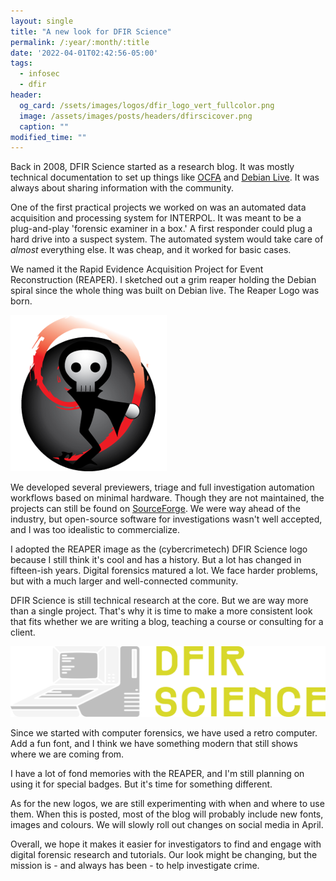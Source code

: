 ```yaml
---
layout: single
title: "A new look for DFIR Science"
permalink: /:year/:month/:title
date: '2022-04-01T02:42:56-05:00'
tags:
  - infosec
  - dfir
header:
  og_card: /ssets/images/logos/dfir_logo_vert_fullcolor.png
  image: /assets/images/posts/headers/dfirscicover.png
  caption: ""
modified_time: ""
---
```


Back in 2008, DFIR Science started as a research blog. It was mostly technical documentation to set up things like [OCFA](http://ocfa.sourceforge.net/) and [Debian Live](https://www.debian.org/CD/live/). It was always about sharing information with the community.

One of the first practical projects we worked on was an automated data acquisition and processing system for INTERPOL. It was meant to be a plug-and-play 'forensic examiner in a box.' A first responder could plug a hard drive into a suspect system. The automated system would take care of *almost* everything else. It was cheap, and it worked for basic cases.

We named it the Rapid Evidence Acquisition Project for Event Reconstruction (REAPER). I sketched out a grim reaper holding the Debian spiral since the whole thing was built on Debian live. The Reaper Logo was born.

![Rapid Evidence Acquisition Project for Event Reconstruction](/assets/images/posts/REAPERlogo.png)

We developed several previewers, triage and full investigation automation workflows based on minimal hardware. Though they are not maintained, the projects can still be found on [SourceForge](https://sourceforge.net/projects/reaperforensics/files/). We were way ahead of the industry, but open-source software for investigations wasn't well accepted, and I was too idealistic to commercialize.

I adopted the REAPER image as the (cybercrimetech) DFIR Science logo because I still think it's cool and has a history. But a lot has changed in fifteen-ish years. Digital forensics matured a lot. We face harder problems, but with a much larger and well-connected community.

DFIR Science is still technical research at the core. But we are way more than a single project. That's why it is time to make a more consistent look that fits whether we are writing a blog, teaching a course or consulting for a client.

![DFIRScience Logo](/assets/images/logos/dfir_logo_horz_light.png)

Since we started with computer forensics, we have used a retro computer. Add a fun font, and I think we have something modern that still shows where we are coming from.

I have a lot of fond memories with the REAPER, and I'm still planning on using it for special badges. But it's time for something different.

As for the new logos, we are still experimenting with when and where to use them. When this is posted, most of the blog will probably include new fonts, images and colours. We will slowly roll out changes on social media in April.

Overall, we hope it makes it easier for investigators to find and engage with digital forensic research and tutorials. Our look might be changing, but the mission is - and always has been - to help investigate crime.


